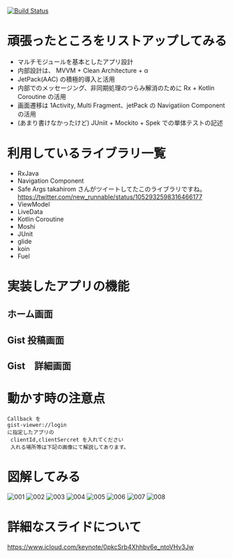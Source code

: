 [![Build Status](https://kuxu.visualstudio.com/GistViewerForAndroid/_apis/build/status/GistViewerForAndroid-Android-CI)](https://kuxu.visualstudio.com/GistViewerForAndroid/_build/latest?definitionId=5)

# 頑張ったところをリストアップしてみる

- マルチモジュールを基本としたアプリ設計
- 内部設計は、 MVVM + Clean Architecture + α
- JetPack(AAC) の積極的導入と活用
- 内部でのメッセージング、非同期処理のつらみ解消のために Rx + Kotlin Coroutine の活用
- 画面遷移は 1Activity, Multi Fragment、jetPack の Navigatiion Component の活用
- (あまり書けなかったけど) JUniit + Mockito + Spek での単体テストの記述

# 利用しているライブラリ一覧

- RxJava
- Navigation Component
- Safe Args
  takahirom さんがツイートしてたこのライブラリですね。
  https://twitter.com/new_runnable/status/1052932598316466177
- ViewModel
- LiveData
- Kotlin Coroutine
- Moshi
- JUnit
- glide
- koin
- Fuel

# 実装したアプリの機能

## ホーム画面

## Gist 投稿画面

## Gist　詳細画面

# 動かす時の注意点

```
Callback を
gist-viewer://login
に指定したアプリの
 clientId,clientSercret を入れてください
 入れる場所等は下記の画像にて解説してあります。
 ```

# 図解してみる

![001](https://user-images.githubusercontent.com/16269075/47306462-80761d00-d667-11e8-90c7-ce06d5321c80.png)
![002](https://user-images.githubusercontent.com/16269075/47306463-80761d00-d667-11e8-9ba2-41c03da8574b.png)
![003](https://user-images.githubusercontent.com/16269075/47306464-810eb380-d667-11e8-8204-20c17e6e2046.png)
![004](https://user-images.githubusercontent.com/16269075/47306466-810eb380-d667-11e8-970b-4ba134d13338.png)
![005](https://user-images.githubusercontent.com/16269075/47306467-810eb380-d667-11e8-8c18-8aaf68305aaa.png)
![006](https://user-images.githubusercontent.com/16269075/47306468-810eb380-d667-11e8-9fbb-608f03526e4d.png)
![007](https://user-images.githubusercontent.com/16269075/47306469-81a74a00-d667-11e8-8c19-e952f3634068.png)
![008](https://user-images.githubusercontent.com/16269075/47306470-81a74a00-d667-11e8-946a-020c8fe0bc42.png)

# 詳細なスライドについて

https://www.icloud.com/keynote/0pkcSrb4Xhhbv6e_ntoVHv3Jw
